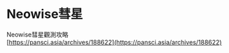 # Neowise彗星

Neowise彗星觀測攻略  
[https://pansci.asia/archives/188622](https://pansci.asia/archives/188622)




